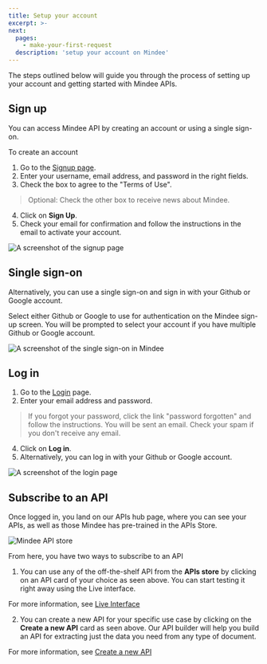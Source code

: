 ```yaml
---
title: Setup your account
excerpt: >-
next:
  pages:
    - make-your-first-request
  description: 'setup your account on Mindee'
---
```


The steps outlined below will guide you through the process of setting up your account and getting started with Mindee APIs.

## Sign up
You can access Mindee API by creating an account or using a single sign-on.
 
To create an account

1. Go to the [Signup page](https://platform.mindee.com). 
2. Enter your username, email address, and password in the right fields.
3.  Check the box to agree to the "Terms of Use".
 > Optional: Check the other box to receive news about Mindee.
4. Click on **Sign Up**.
5. Check your email for confirmation and follow the instructions in the email to activate your account.

![A screenshot of the signup page](https://files.readme.io/c4c9f92-signup.png "Create an account in Mindee")


## Single sign-on
Alternatively, you can use a single sign-on and sign in with your Github or Google account. 

Select either Github or Google to use for authentication on the Mindee sign-up screen. You will be prompted to select your account if you have multiple Github or Google account.


![A screenshot of the single sign-on in Mindee](https://files.readme.io/c44333f-Screenshot_2021-11-22_at_23.49.32.png "Sign in with Github or Google")


## Log in
1. Go to the [Login](https://platform.mindee.com) page. 
2. Enter your email address and password.
> If you forgot your password, click the link "password forgotten" and follow the instructions. You will be sent an email. Check your spam if you don't receive any email.
4. Click on **Log in**.
5. Alternatively, you can log in with your Github or Google account.

![A screenshot of the login page](https://files.readme.io/391d480-Screenshot_2021-11-22_at_19.49.34.png "Login to Mindee")


## Subscribe to an API
Once logged in, you land on our APIs hub page, where you can see your APIs, as well as those Mindee has pre-trained in the APIs Store.

![Mindee API store](https://files.readme.io/b81b908-Screenshot_2021-08-02_at_20.16.22.png "Subscribe to an API")

From here, you have two ways to subscribe to an API 
 
1. You can use any of the off-the-shelf API from the **APIs store** by clicking on an API card of your choice as seen above. You can start testing it right away using the Live interface.  

For more information, see [Live Interface](https://developers.mindee.com/docs/make-your-first-request#the-live-interface)


2. You can create a new API for your specific use case by clicking on the **Create a new API** card as seen above. Our API builder will help you build an API for extracting just the data you need from any type of document. 

For more information, see [Create a new API](https://developers.mindee.com/docs/make-your-first-request#create-an-api-key)
